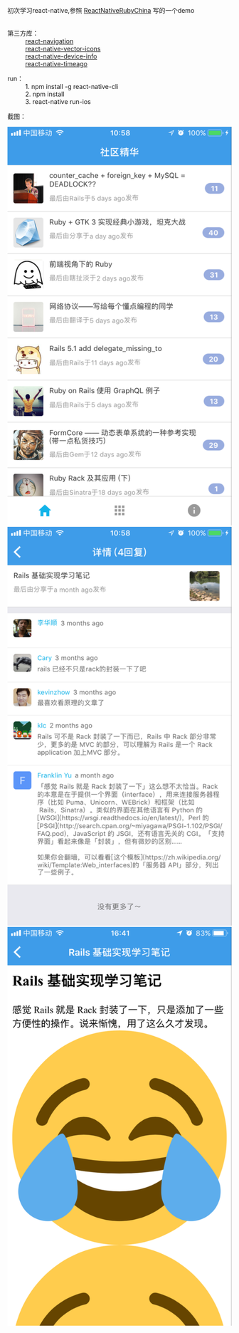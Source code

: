 <html>
  <div> 
    <p>初次学习react-native,参照
    <a href="https://github.com/henter/ReactNativeRubyChina">ReactNativeRubyChina</a> 写的一个demo
    </p>
  </div>
  <div>
   <dl>
    <dt>第三方库：</dt>
<dd><a href="https://github.com/react-community/react-navigation">react-navigation</a></dd>
<dd><a href="https://github.com/oblador/react-native-vector-icons">react-native-vector-icons</a></dd>
<dd><a href="https://github.com/rebeccahughes/react-native-device-info">react-native-device-info</a></dd>
<dd><a href="">react-native-timeago</a></dd>
  </dl>
  <dl>
    <dt>run：</dt>
    <dd>1. npm install -g react-native-cli</dd>
    <dd>2. npm install</dd>
    <dd>3. react-native run-ios</dd>
  </dl>
    <dl>
    <dt>截图：</dt>
  </dl>
</div>
<html>

![](https://github.com/rex11458/rubyChina/blob/master/images/FB23D675F9AADA601A61DFE39E89872E.png)
![](https://github.com/rex11458/rubyChina/blob/master/images/home.png)
![](https://github.com/rex11458/rubyChina/blob/master/images/7B52E6A40EB68C29B70EDE82EE7A85DE.png)



